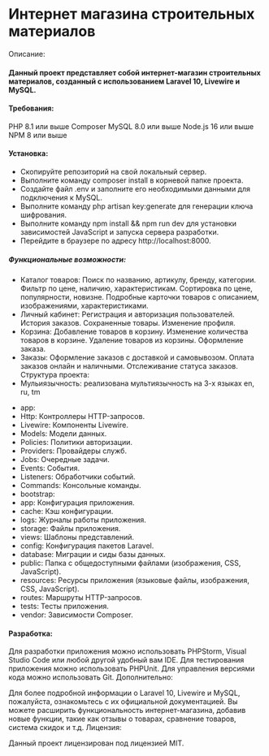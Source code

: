 # Интернет магазина строительных материалов
 Описание:
 
 #### Данный проект представляет собой интернет-магазин строительных материалов, созданный с использованием Laravel 10, Livewire и MySQL.
    
 #### Требования:
 
 PHP 8.1 или выше
 Composer
 MySQL 8.0 или выше
 Node.js 16 или выше
 NPM 8 или выше
 #### Установка:
 
- Скопируйте репозиторий на свой локальный сервер.
- Выполните команду composer install в корневой папке проекта.
- Создайте файл .env и заполните его необходимыми данными для подключения к MySQL.
- Выполните команду php artisan key:generate для генерации ключа шифрования.
- Выполните команду npm install && npm run dev для установки зависимостей JavaScript и запуска сервера разработки.
- Перейдите в браузере по адресу http://localhost:8000.
##### Функциональные возможности:
 
 - Каталог товаров:
 Поиск по названию, артикулу, бренду, категории.
 Фильтр по цене, наличию, характеристикам.
 Сортировка по цене, популярности, новизне.
 Подробные карточки товаров с описанием, изображениями, характеристиками.
 - Личный кабинет:
 Регистрация и авторизация пользователей.
 История заказов.
 Сохраненные товары.
 Изменение профиля.
 - Корзина:
 Добавление товаров в корзину.
 Изменение количества товаров в корзине.
 Удаление товаров из корзины.
 Оформление заказа.
 - Заказы:
 Оформление заказов с доставкой и самовывозом.
 Оплата заказов онлайн и наличными.
 Отслеживание статуса заказов.
 Структура проекта:
 - Мульиязычность: реализована мультиязычность на 3-х языках en, ru, tm
 
* app:
* Http: Контроллеры HTTP-запросов.
* Livewire: Компоненты Livewire.
* Models: Модели данных.
* Policies: Политики авторизации.
* Providers: Провайдеры служб.
* Jobs: Очередные задачи.
* Events: События.
* Listeners: Обработчики событий.
* Commands: Консольные команды.
* bootstrap:
* app: Конфигурация приложения.
* cache: Кэш конфигурации.
* logs: Журналы работы приложения.
* storage: Файлы приложения.
* views: Шаблоны представлений.
* config: Конфигурация пакетов Laravel.
* database: Миграции и сиды базы данных.
* public: Папка с общедоступными файлами (изображения, CSS, JavaScript).
* resources: Ресурсы приложения (языковые файлы, изображения, CSS, JavaScript).
* routes: Маршруты HTTP-запросов.
* tests: Тесты приложения.
* vendor: Зависимости Composer.

#### Разработка:
 
 Для разработки приложения можно использовать PHPStorm, Visual Studio Code или любой другой удобный вам IDE.
 Для тестирования приложения можно использовать PHPUnit.
 Для управления версиями кода можно использовать Git.
 Дополнительно:
 
 Для более подробной информации о Laravel 10, Livewire и MySQL, пожалуйста, ознакомьтесь с их официальной документацией.
 Вы можете расширить функциональность интернет-магазина, добавив новые функции, такие как отзывы о товарах, сравнение товаров, система скидок и т.д.
 Лицензия:
 
 Данный проект лицензирован под лицензией MIT.
